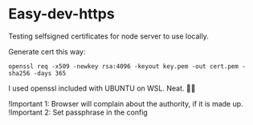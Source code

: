 # Easy-dev-https

Testing selfsigned certificates for node server to use locally.

Generate cert this way:

```
openssl req -x509 -newkey rsa:4096 -keyout key.pem -out cert.pem -sha256 -days 365
```

I used openssl included with UBUNTU on WSL. Neat. :astronaut:

!Important 1: Browser will complain about the authority, if it is made up.
!Important 2: Set passphrase in the config 
